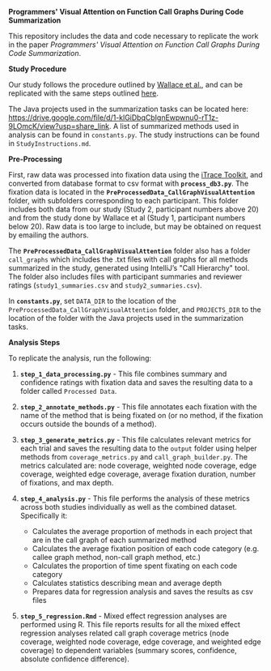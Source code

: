 **Programmers' Visual Attention on Function Call Graphs During Code Summarization**

This repository includes the data and code necessary to replicate the work in the paper _Programmers' Visual Attention on Function Call Graphs During Code Summarization_.

**Study Procedure**

Our study follows the procedure outlined by [Wallace et al.](https://ieeexplore.ieee.org/abstract/document/10938844?casa_token=JCsNnZD8oMkAAAAA:0TxPe6HbhkV6x-GSBmOzGBMhHK0Yq-fI7dyUadcy93J99qdCKT4XFE1RiSgLlYxo0rdyBz5G7w>), and can be replicated with the same steps outlined [here](https://github.com/aakashba/EyeContext-TSE).

The Java projects used in the summarization tasks can be located here: https://drive.google.com/file/d/1-klGiDbqCbIgnEwpwnu0-rT1z-9LOmcK/view?usp=share_link. A list of summarized methods used in analysis can be found in ``constants.py``. The study instructions can be found in ``StudyInstructions.md``.


**Pre-Processing**

First, raw data was processed into fixation data using the [iTrace Toolkit](https://ieeexplore.ieee.org/document/10172570), and converted from database format to csv format with **``process_db3.py``**. The fixation data is located in the **``PreProcessedData_CallGraphVisualAttention``** folder, with subfolders corresponding to each participant. This folder includes both data from our study (Study 2, participant numbers above 20) and from the study done by Wallace et al (Study 1, participant numbers below 20). Raw data is too large to include, but may be obtained on request by emailing the authors.


The **``PreProcessedData_CallGraphVisualAttention``** folder also has a folder ``call_graphs`` which includes the .txt files with call graphs for all methods summarized in the study, generated using IntelliJ’s "Call Hierarchy" tool. The folder also includes files with participant summaries and reviewer ratings (``study1_summaries.csv`` and ``study2_summaries.csv``).

In **``constants.py``**, set ``DATA_DIR`` to the location of the ``PreProcessedData_CallGraphVisualAttention`` folder, and ``PROJECTS_DIR`` to the location of the folder with the Java projects used in the summarization tasks.


**Analysis Steps**

To replicate the analysis, run the following:

1. **``step_1_data_processing.py``** - This file combines summary and confidence ratings with fixation data and saves the resulting data to a folder called ``Processed Data``.

2. **``step_2_annotate_methods.py``** - This file annotates each fixation with the name of the method that is being fixated on (or no method, if the fixation occurs outside the bounds of a method).
  
3. **``step_3_generate_metrics.py``** - This file calculates relevant metrics for each trial and saves the resulting data to the ``output`` folder using helper methods from ``coverage_metrics.py`` and ``call_graph_builder.py``. The metrics calculated are: node coverage, weighted node coverage, edge coverage, weighted edge coverage, average fixation duration, number of fixations, and max depth.
   
4. **``step_4_analysis.py``** - This file performs the analysis of these metrics across both studies individually as well as the combined dataset. Specifically it:
   * Calculates the average proportion of methods in each project that are in the call graph of each summarized method
   * Calculates the average fixation position of each code category (e.g. callee graph method, non-call graph method, etc.)
   * Calculates the proportion of time spent fixating on each code category
   * Calculates statistics describing mean and average depth
   * Prepares data for regression analysis and saves the results as csv files
   
5. **``step_5_regression.Rmd``** - Mixed effect regression analyses are performed using R. This file reports results for all the mixed effect regression analyses related call graph coverage metrics (node coverage, weighted node coverage, edge coverage, and weighted edge coverage) to dependent variables (summary scores, confidence, absolute confidence difference).
